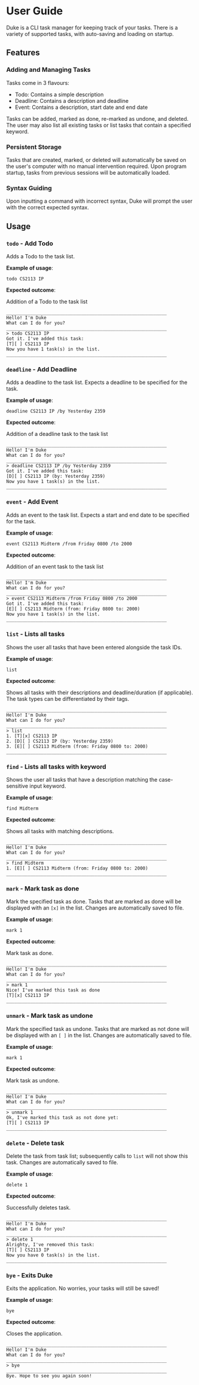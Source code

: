 # User Guide

Duke is a CLI task manager for keeping track of your tasks. There is a variety of supported tasks, with auto-saving and
loading on startup.

## Features

### Adding and Managing Tasks

Tasks come in 3 flavours:

- Todo: Contains a simple description
- Deadline: Contains a description and deadline
- Event: Contains a description, start date and end date

Tasks can be added, marked as done, re-marked as undone, and deleted. The user may also list all existing tasks or list
tasks that contain a specified keyword.

### Persistent Storage

Tasks that are created, marked, or deleted will automatically be saved on the user's computer with no manual
intervention required. Upon program startup, tasks from previous sessions will be automatically loaded.

### Syntax Guiding

Upon inputting a command with incorrect syntax, Duke will prompt the user with the correct expected syntax.

## Usage

### `todo` - Add Todo

Adds a Todo to the task list.

**Example of usage**:

`todo CS2113 IP`

**Expected outcome**:

Addition of a Todo to the task list

```
____________________________________________________________
Hello! I'm Duke
What can I do for you?
____________________________________________________________
> todo CS2113 IP
Got it. I've added this task:
[T][ ] CS2113 IP
Now you have 1 task(s) in the list.
____________________________________________________________
```

### `deadline` - Add Deadline

Adds a deadline to the task list. Expects a deadline to be specified for the task.

**Example of usage**:

`deadline CS2113 IP /by Yesterday 2359`

**Expected outcome**:

Addition of a deadline task to the task list

```
____________________________________________________________
Hello! I'm Duke
What can I do for you?
____________________________________________________________
> deadline CS2113 IP /by Yesterday 2359
Got it. I've added this task:
[D][ ] CS2113 IP (by: Yesterday 2359)
Now you have 1 task(s) in the list.
____________________________________________________________
```

### `event` - Add Event

Adds an event to the task list. Expects a start and end date to be specified for the task.

**Example of usage**:

`event CS2113 Midterm /from Friday 0800 /to 2000`

**Expected outcome**:

Addition of an event task to the task list

```
____________________________________________________________
Hello! I'm Duke
What can I do for you?
____________________________________________________________
> event CS2113 Midterm /from Friday 0800 /to 2000
Got it. I've added this task:
[E][ ] CS2113 Midterm (from: Friday 0800 to: 2000)
Now you have 1 task(s) in the list.
____________________________________________________________
```

### `list` - Lists all tasks

Shows the user all tasks that have been entered alongside the task IDs.

**Example of usage**:

`list`

**Expected outcome**:

Shows all tasks with their descriptions and deadline/duration (if applicable). The task types can be differentiated by
their tags.

```
____________________________________________________________
Hello! I'm Duke
What can I do for you?
____________________________________________________________
> list
1. [T][x] CS2113 IP
2. [D][ ] CS2113 IP (by: Yesterday 2359)
3. [E][ ] CS2113 Midterm (from: Friday 0800 to: 2000)
____________________________________________________________
```

### `find` - Lists all tasks with keyword

Shows the user all tasks that have a description matching the case-sensitive input keyword.

**Example of usage**:

`find Midterm`

**Expected outcome**:

Shows all tasks with matching descriptions.

```
____________________________________________________________
Hello! I'm Duke
What can I do for you?
____________________________________________________________
> find Midterm
1. [E][ ] CS2113 Midterm (from: Friday 0800 to: 2000)
____________________________________________________________
```

### `mark` - Mark task as done

Mark the specified task as done. Tasks that are marked as done will be displayed with an `[x]` in the list. Changes are
automatically saved to file.

**Example of usage**:

`mark 1`

**Expected outcome**:

Mark task as done.

```
____________________________________________________________
Hello! I'm Duke
What can I do for you?
____________________________________________________________
> mark 1
Nice! I've marked this task as done
[T][x] CS2113 IP
____________________________________________________________
```

### `unmark` - Mark task as undone

Mark the specified task as undone. Tasks that are marked as not done will be displayed with an `[ ]` in the list.
Changes are
automatically saved to file.

**Example of usage**:

`mark 1`

**Expected outcome**:

Mark task as undone.

```
____________________________________________________________
Hello! I'm Duke
What can I do for you?
____________________________________________________________
> unmark 1
Ok, I've marked this task as not done yet:
[T][ ] CS2113 IP
____________________________________________________________
```

### `delete` - Delete task

Delete the task from task list; subsequently calls to `list` will not show this task. Changes are automatically saved to
file.

**Example of usage**:

`delete 1`

**Expected outcome**:

Successfully deletes task.

```
____________________________________________________________
Hello! I'm Duke
What can I do for you?
____________________________________________________________
> delete 1
Alrighty, I've removed this task:
[T][ ] CS2113 IP
Now you have 0 task(s) in the list.
____________________________________________________________
```

### `bye` - Exits Duke

Exits the application. No worries, your tasks will still be saved!

**Example of usage**:

`bye`

**Expected outcome**:

Closes the application.

```
____________________________________________________________
Hello! I'm Duke
What can I do for you?
____________________________________________________________
> bye
____________________________________________________________
Bye. Hope to see you again soon!